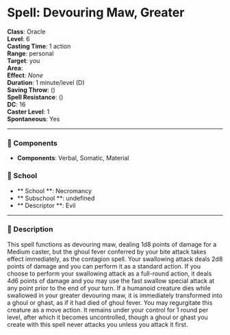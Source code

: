 
# Spell: Devouring Maw, Greater
**Class**: Oracle  
**Level**: 6  
**Casting Time**: 1 action  
**Range**: personal  
**Target**: you  
**Area**:   
**Effect**: _None_  
**Duration**: 1 minute/level (D)  
**Saving Throw**:  ()  
**Spell Resistance**:  ()  
**DC**: 16  
**Caster Level**: 1  
**Spontaneous**: Yes

---

### 🔮 Components
- **Components**: Verbal, Somatic, Material

### 🏫 School
- ** School **: Necromancy
- ** Subschool **: undefined
- ** Descriptor **: Evil
---

### 📜 Description
This spell functions as devouring maw, dealing 1d8 points of damage for a Medium caster, but the ghoul fever conferred by your bite attack takes effect immediately, as the contagion spell. Your swallowing attack deals 2d8 points of damage and you can perform it as a standard action. If you choose to perform your swallowing attack as a full-round action, it deals 4d6 points of damage and you may use the fast swallow special attack at any point prior to the end of your turn. If a humanoid creature dies while swallowed in your greater devouring maw, it is immediately transformed into a ghoul or ghast, as if it had died of ghoul fever. You may regurgitate this creature as a move action. It remains under your control for 1 round per level, after which it becomes uncontrolled, though a ghoul or ghast you create with this spell never attacks you unless you attack it first.
